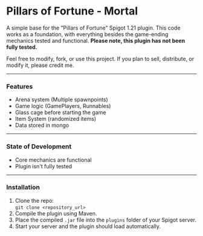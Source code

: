 # Pillars of Fortune - Mortal

A simple base for the "Pillars of Fortune" Spigot 1.21 plugin. This code works as a foundation, with everything besides the game-ending mechanics tested and functional. **Please note, this plugin has not been fully tested.**

Feel free to modify, fork, or use this project. If you plan to sell, distribute, or modify it, please credit me.

---

### Features

- Arena system (Multiple spawnpoints)
- Game logic (GamePlayers, Runnables)
- Glass cage before starting the game
- Item System (randomized items)
- Data stored in mongo

---

### State of Development

- Core mechanics are functional
- Plugin isn't fully tested

---

### Installation

1. Clone the repo:  
   `git clone <repository_url>`
2. Compile the plugin using Maven.
3. Place the compiled `.jar` file into the `plugins` folder of your Spigot server.
4. Start your server and the plugin should load automatically.
